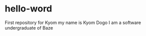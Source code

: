 # hello-word
First repository for Kyom
my name is Kyom Dogo 
I am a software undergraduate of Baze 
